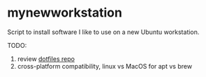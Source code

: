mynewworkstation
================

Script to install software I like to use on a new Ubuntu workstation.

TODO:
1. review [dotfiles repo](https://dotfiles.github.io/)
1. cross-platform compatibility, linux vs MacOS for apt vs brew

